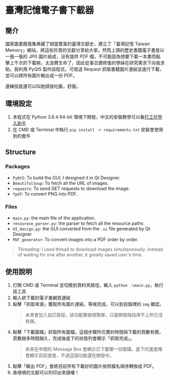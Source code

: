 # 臺灣記憶電子書下載器
## 簡介
國家圖書館蒐集典藏了相當豐富的臺灣文獻史，建立了「臺灣記憶 Taiwan Memory」網站，將這些珍貴的文獻分享給大家。然而上頭的歷史書籍電子書是以一張一張的 JPG 圖片組成，沒有提供 PDF 檔，不可能因為想要下載一本書而點擊上千次的下載嘛，太浪費生命了，因此從事古蹟修復的學姊在研究需求下向我求助。我利用 PyQt5 製作該程式，可發送 Request 抓取書籍圖片連結並進行下載，並可以將所有圖片輸出成一份 PDF。

邊練技能還可以叫她請我吃飯，舒服。

## 環境設定
1. 本程式在 Python 3.8.4 64-bit 環境下開發，中文的安裝教學可以看[打工仔登入助手](https://reurl.cc/5qEWrM)
2. 在 CMD 或 Terminal 中執行 ```pip install -r requirements.txt``` 安裝會使用到的套件

## Structure
### Packages
* ```PyQt5```: To build the GUI, I designed it in Qt Designer.
* ```BeautifulSoup```: To fetch all the URL of images.
* ```requests```: To send GET requests to download the image.
* ```fpdf```: To convert PNG into PDF.

### Files
* ```main.py```: the main file of the application.
* ```resourece_parser.py```: the parser to fetch all the resource paths
* ```UI_design.py```: the GUI converted from the ```.ui``` file generated by Qt Designer
* ```PDF_generator```: To convert images into a PDF order by order.

> Threading: I used thread to download images simultaneously. Instead of waiting for one after another, it greatly saved user's time.

## 使用說明
1. 打開 CMD 或 Terminal 並切換到資料夾路徑，輸入 ```python .\main.py```，執行該工具
2. 輸入欲下載的電子書網頁連結
3. 點擊「抓取來源」獲取所有圖片連結，等候完成，可以到目錄裡的 ```img``` 確認。
    > 未來會加入自訂路徑，該功能實做很簡單，只是開發階段用不上所已沒有做。
4. 點擊「下載圖檔」抓取所有圖檔，這個步驟所花費的時間與下載的頁數有關，頁數越多時間越久，完成後底下的狀態列會顯示「抓取完成」。
    > 未來在中間的 Message Box 會顯示已下載哪一份圖檔，底下的進度條會顯示目前進度，不過這個功能還在開發中。
5. 點擊「輸出 PDF」會將目前所有下載好的圖片依照檔名順序轉換成 PDF。
6. 香噴噴的文獻可以列印出來讀囉！